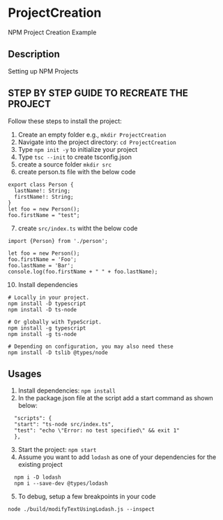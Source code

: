 # ProjectCreation
NPM Project Creation Example

## Description

Setting up NPM Projects

## STEP BY STEP GUIDE TO RECREATE THE PROJECT

Follow these steps to install the project:

1. Create an empty folder e.g., `mkdir ProjectCreation`
2. Navigate into the project directory: `cd ProjectCreation`
3. Type `npm init -y` to initialize your project
4. Type `tsc --init` to create tsconfig.json
5. create a source folder `mkdir src` 
6. create person.ts file with the below code
```typescript:
export class Person {
  lastName!: String;
  firstName!: String;
}
let foo = new Person();
foo.firstName = "test";
```
7. create `src/index.ts` witht the below code
   
```typescript:
import {Person} from './person';

let foo = new Person();
foo.firstName = 'Foo';
foo.lastName = 'Bar';
console.log(foo.firstName + " " + foo.lastName);
```
10. Install dependencies
```bash:
# Locally in your project.
npm install -D typescript
npm install -D ts-node

# Or globally with TypeScript.
npm install -g typescript
npm install -g ts-node

# Depending on configuration, you may also need these
npm install -D tslib @types/node
```
## Usages
1. Install dependencies: `npm install`
2. In the package.json file at the script add a start command as shown below:
  ```json:
    "scripts": {
    "start": "ts-node src/index.ts",
    "test": "echo \"Error: no test specified\" && exit 1"
    },
  ```
3. Start the project: `npm start` 
4. Assume you want to add `lodash` as one of your dependencies for the existing project
```bash:
  npm i -D lodash
  npm i --save-dev @types/lodash
  ```
5. To debug, setup a few breakpoints in your code
```
node ./build/modifyTextUsingLodash.js --inspect
```
